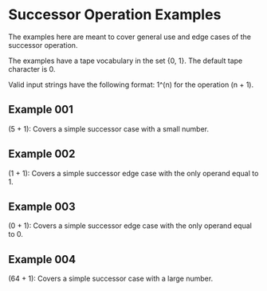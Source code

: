 # Successor Operation Examples
The examples here are meant to cover general use and edge cases of the successor operation. 

The examples have a tape vocabulary in the set {0, 1}. The default tape character is 0. 

Valid input strings have the following format: 1^(n) for the operation (n + 1). 

## Example 001
(5 + 1): Covers a simple successor case with a small number.

## Example 002
(1 + 1): Covers a simple successor edge case with the only operand equal to 1.

## Example 003
(0 + 1): Covers a simple successor edge case with the only operand equal to 0.

## Example 004
(64 + 1): Covers a simple successor case with a large number.

